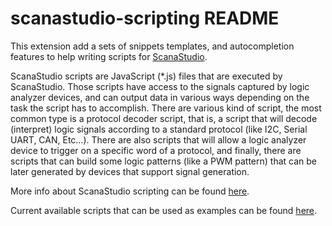 # scanastudio-scripting README

This extension add a sets of snippets templates, and autocompletion features to help writing scripts for [ScanaStudio](https://www.ikalogic.com/scanastudio/).

ScanaStudio scripts are JavaScript (*.js) files that are executed by ScanaStudio. Those scripts have access to the signals captured by logic analyzer devices, and can output data in various ways depending on the task the script has to accomplish. There are various kind of script, the most common type is a protocol decoder script, that is, a script that will decode (interpret) logic signals according to a standard protocol (like I2C, Serial UART, CAN, Etc…). There are also scripts that will allow a logic analyzer device to trigger on a specific word of a protocol, and finally, there are scripts that can build some logic patterns (like a PWM pattern) that can be later generated by devices that support signal generation.


More info about ScanaStudio scripting can be found [here](https://www.ikalogic.com/kb/scripting/ScanaStudio-scripting-manual/).

Current available scripts that can be used as examples can be found [here](https://github.com/ikalogic/ScanaStudio-scripts-v3).